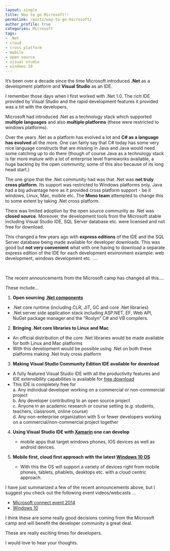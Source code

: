 ```yaml
---
layout: single
title: Way to go Microsoft!!
permalink: /posts/way-to-go-microsoft/
author_profile: true
categories: Microsoft
tags:
- .Net
- cloud
- cross platform
- mobile
- open source
- visual studio
- windows 10
---
```


It’s been over a decade since the time Microsoft introduced **.Net** as a development platform and **Visual Studio** as an IDE.

I remember those days when I first worked with .Net 1.0. The rich IDE provided by Visual Studio and the rapid development features it provided was a hit with the developers.

Microsoft had introduced .Net as a technology stack which supported **multiple languages** and also **multiple platforms** (these were restricted to windows platforms).

Over the years .Net as a platform has evolved a lot and **C# as a language has evolved** all the more. One can fairly say that C# today has some very nice language constructs that are missing in Java and Java would need some catching up to do there  (though of course Java as a technology stack is far more mature with a lot of enterprise level frameworks available, a huge backing by the open community, some of this also because of its long head start.)

The one gripe that the .Net community had was that .Net was **not truly cross platform**. Its support was restricted to Windows platforms only. Java had a big advantage here as it provided cross platform support - be it windows, Linux, Mac, mobile etc. The **Mono team** attempted to change this to some extent by taking .Net cross platform.

There was limited adoption by the open source community as .Net was **closed source**. Moreover, the development tools from the Microsoft stable including Visual Studio IDE, SQL Server database etc. were licensed and not free for download.

This changed a few years ago with **express editions** of the IDE and the SQL Server database being made available for developer downloads. This was good but **not very convenient** what with one having to download a separate express edition of the IDE for each development environment example: web development, windows development etc. ….

&nbsp;

The recent announcements from the Microsoft camp has changed all this….

These include…  

1. **Open sourcing <a href="https://github.com/dotnet/corefx">.Net components</a>**  
* .Net core runtime (including CLR, JIT, GC and core .Net libraries)  
* .Net server side application stack including ASP.NET, EF, Web API, NuGet package manager and the “Roslyn” C# and VB compilers.  

2. **Bringing .Net core libraries to Linux and Mac**
* An official distribution of the core .Net libraries would be made available for both Linux and Mac platforms  
* With this development would be possible using .Net on both these platforms making .Net truly cross platform  

3. **Making Visual Studio Community Edition IDE available for download**  
  * A fully featured Visual Studio IDE with all the productivity features and IDE extensibility capabilities is available for <a href="http://www.visualstudio.com/">free download</a>  
  * This IDE is completely free for   
      a. Any individual developer working on a commercial or non-commercial project      
      b. Any developer contributing to an open source project  
      c. Anyone in an academic research or course setting (e.g. students, teachers, classroom, online course)      
      d. Any non-enterprise organization with 5 or fewer developers working on a commercial/non-commercial project together  
        

4. **Using Visual Studio IDE with <a href="http://xamarin.com/">Xamarin</a> one can develop**  
    * mobile apps that target windows phones, IOS devices as well as android devices.  
    
5. **Mobile first, cloud first approach with the latest <a href="http://news.microsoft.com/windows10story/">Windows 10 OS</a>**  
    * With this the OS will support a variety of devices right from mobile phones, tablets, phablets, desktops etc. with a cloud centric approach.  

I have just summarized a few of the recent announcements above, but I suggest you check out the following event videos/webcasts …  
* <a href="http://channel9.msdn.com/Events/Visual-Studio/Connect-event-2014">Microsoft connect event 2014</a>  
* <a href="http://news.microsoft.com/windows10story/">Windows 10</a>  

I think these are some really good decisions coming from the  Microsoft camp and will benefit the developer community a great deal.  

These are really exciting times for developers.  

I would love to hear your thoughts.  
  
  